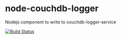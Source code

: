 # node-couchdb-logger
Nodejs component to write to couchdb-logger-service

[![Build Status](https://travis-ci.org/Magomogo/node-couchdb-logger.svg?branch=master)](https://travis-ci.org/Magomogo/node-couchdb-logger)

